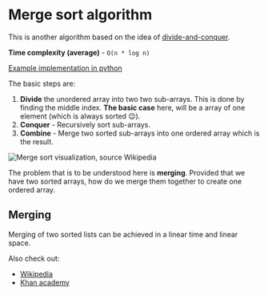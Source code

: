 # Merge sort algorithm

This is another algorithm based on the idea of [divide-and-conquer](../../DivideAndConquer.md).

**Time complexity (average)** - `O(n * log n)`

[Example implementation in python](./merge_sort.py)

The basic steps are:

1. **Divide** the unordered array into two two sub-arrays. This is done by finding the middle index.
   **The basic case** here, will be a array of one element (which is always sorted 😉).
2. **Conquer** - Recursively sort sub-arrays.
3. **Combine** - Merge two sorted sub-arrays into one ordered array which is the result.

![Merge sort visualization, source Wikipedia](https://upload.wikimedia.org/wikipedia/commons/c/cc/Merge-sort-example-300px.gif)

The problem that is to be understood here is **merging**. Provided that we have two sorted arrays,
how do we merge them together to create one ordered array.

## Merging

Merging of two sorted lists can be achieved in a linear time and linear space.

Also check out:

- [Wikipedia](https://en.wikipedia.org/wiki/Merge_sort)
- [Khan academy](https://www.khanacademy.org/computing/computer-science/algorithms/merge-sort/a/overview-of-merge-sort_)
